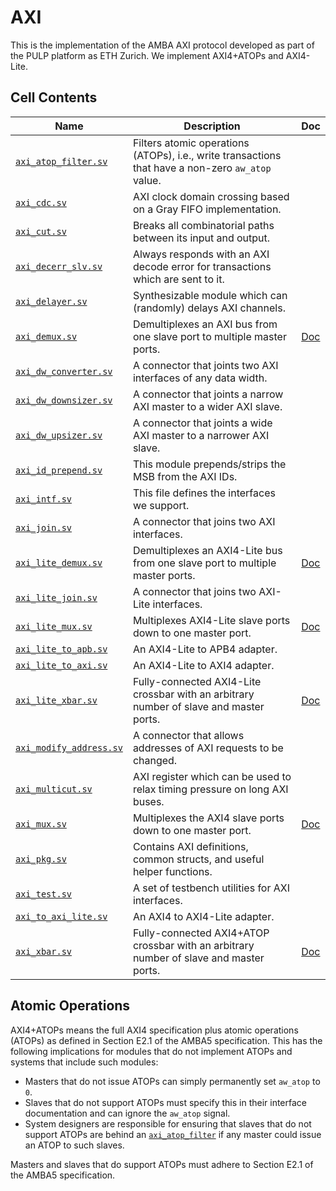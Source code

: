 # AXI

This is the implementation of the AMBA AXI protocol developed as part of the PULP platform as ETH Zurich. We implement AXI4+ATOPs and AXI4-Lite.


## Cell Contents

| Name                                                 | Description                                                                                       | Doc                         |
|------------------------------------------------------|---------------------------------------------------------------------------------------------------|-----------------------------|
| [`axi_atop_filter.sv`](src/axi_atop_filter.sv)       | Filters atomic operations (ATOPs), i.e., write transactions that have a non-zero `aw_atop` value. |                             |
| [`axi_cdc.sv`](src/axi_cdc.sv)                       | AXI clock domain crossing based on a Gray FIFO implementation.                                    |                             |
| [`axi_cut.sv`](src/axi_cut.sv)                       | Breaks all combinatorial paths between its input and output.                                      |                             |
| [`axi_decerr_slv.sv`](src/axi_decerr_slv.sv)         | Always responds with an AXI decode error for transactions which are sent to it.                   |                             |
| [`axi_delayer.sv`](src/axi_delayer.sv)               | Synthesizable module which can (randomly) delays AXI channels.                                    |                             |
| [`axi_demux.sv`](src/axi_demux.sv)                   | Demultiplexes an AXI bus from one slave port to multiple master ports.                            | [Doc](doc/axi_demux.md)     |
| [`axi_dw_converter.sv`](src/axi_dw_converter.sv)     | A connector that joints two AXI interfaces of any data width.                                     |                             |
| [`axi_dw_downsizer.sv`](src/axi_dw_downsizer.sv)     | A connector that joints a narrow AXI master to a wider AXI slave.                                 |                             |
| [`axi_dw_upsizer.sv`](src/axi_dw_upsizer.sv)         | A connector that joints a wide AXI master to a narrower AXI slave.                                |                             |
| [`axi_id_prepend.sv`](src/axi_id_prepend.sv)         | This module prepends/strips the MSB from the AXI IDs.                                             |                             |
| [`axi_intf.sv`](src/axi_intf.sv)                     | This file defines the interfaces we support.                                                      |                             |
| [`axi_join.sv`](src/axi_join.sv)                     | A connector that joins two AXI interfaces.                                                        |                             |
| [`axi_lite_demux.sv`](src/axi_lite_demux.sv)         | Demultiplexes an AXI4-Lite bus from one slave port to multiple master ports.                      | [Doc](doc/axi_lite_demux.md)|
| [`axi_lite_join.sv`](src/axi_lite_join.sv)           | A connector that joins two AXI-Lite interfaces.                                                   |                             |
| [`axi_lite_mux.sv`](src/axi_lite_mux.sv)             | Multiplexes AXI4-Lite slave ports down to one master port.                                        | [Doc](doc/axi_lite_mux.md)  |
| [`axi_lite_to_apb.sv`](src/axi_lite_to_apb.sv)       | An AXI4-Lite to APB4 adapter.                                                                     |                             |
| [`axi_lite_to_axi.sv`](src/axi_lite_to_axi.sv)       | An AXI4-Lite to AXI4 adapter.                                                                     |                             |
| [`axi_lite_xbar.sv`](src/axi_lite_xbar.sv)           | Fully-connected AXI4-Lite crossbar with an arbitrary number of slave and master ports.            | [Doc](doc/axi_lite_xbar.md) |
| [`axi_modify_address.sv`](src/axi_modify_address.sv) | A connector that allows addresses of AXI requests to be changed.                                  |                             |
| [`axi_multicut.sv`](src/axi_multicut.sv)             | AXI register which can be used to relax timing pressure on long AXI buses.                       |                             |
| [`axi_mux.sv`](src/axi_mux.sv)                       | Multiplexes the AXI4 slave ports down to one master port.                                         | [Doc](doc/axi_mux.md)       |
| [`axi_pkg.sv`](src/axi_pkg.sv)                       | Contains AXI definitions, common structs, and useful helper functions.                            |                             |
| [`axi_test.sv`](src/axi_test.sv)                     | A set of testbench utilities for AXI interfaces.                                                  |                             |
| [`axi_to_axi_lite.sv`](src/axi_to_axi_lite.sv)       | An AXI4 to AXI4-Lite adapter.                                                                     |                             |
| [`axi_xbar.sv`](src/axi_xbar.sv)                     | Fully-connected AXI4+ATOP crossbar with an arbitrary number of slave and master ports.            | [Doc](doc/axi_xbar.md)      |

## Atomic Operations

AXI4+ATOPs means the full AXI4 specification plus atomic operations (ATOPs) as defined in Section E2.1 of the AMBA5 specification. This has the following implications for modules that do not implement ATOPs and systems that include such modules:

- Masters that do not issue ATOPs can simply permanently set `aw_atop` to `0`.
- Slaves that do not support ATOPs must specify this in their interface documentation and can ignore the `aw_atop` signal.
- System designers are responsible for ensuring that slaves that do not support ATOPs are behind an [`axi_atop_filter`](src/axi_atop_filter.sv) if any master could issue an ATOP to such slaves.

Masters and slaves that do support ATOPs must adhere to Section E2.1 of the AMBA5 specification.
